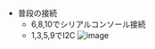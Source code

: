 
- 普段の接続
    - 6,8,10でシリアルコンソール接続
    - 1,3,5,9でI2C
![image](https://gyazo.com/c126d73bb528a4fd5cde51f3b5849401/thumb/1000)
